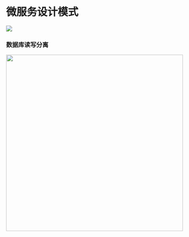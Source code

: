 # 微服务设计模式


![](images/ds-pattern.jpeg)




### 数据库读写分离

<image src="images/cqrs-es.webp" width=480 />





